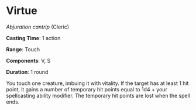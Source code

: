 # Virtue
*Abjuration cantrip* (Cleric)

**Casting Time**: 1 action

**Range**: Touch

**Components**: V, S

**Duration**: 1 round

You touch one creature, imbuing it with vitality. If the target has at least 1 hit point, it gains a number of temporary hit points equal to 1d4 + your spellcasting ability modifier. The temporary hit points are lost when the spell ends.
